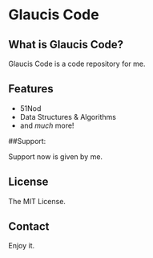 # Glaucis Code

## What is Glaucis Code?

Glaucis Code is a code repository for me.

## Features

* 51Nod
* Data Structures & Algorithms
* and _much_ more!

##Support:

Support now is given by me.

## License

The MIT License.

## Contact

Enjoy it.